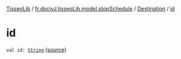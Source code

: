 [TisseoLib](../../index.md) / [fr.docjyJ.tisseoLib.model.stopSchedule](../index.md) / [Destination](index.md) / [id](./id.md)

# id

`val id: `[`String`](https://kotlinlang.org/api/latest/jvm/stdlib/kotlin/-string/index.html) [(source)](https://github.com/docjyJ/TisseoLib/tree/master/src/main/kotlin/fr/docjyJ/tisseoLib/model/stopSchedule/Destination.kt#L13)